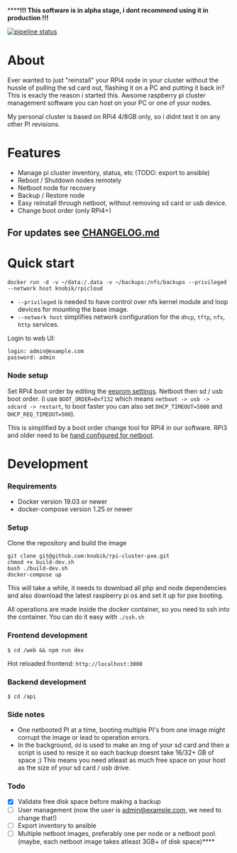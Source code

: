 ******!!! This software is in alpha stage, i dont recommend using it in production !!!**

[![pipeline status](https://gitlab.com/knobik/rpicloud/badges/master/pipeline.svg)](https://gitlab.com/knobik/rpicloud/-/pipelines)

# About
Ever wanted to just "reinstall" your RPi4 node in your cluster without the hussle of pulling the sd card out, flashing it on a PC and putting it back in? This is exacly the reason i started this. Awsome raspberry pi cluster management software you can host on your PC or one of your nodes.

My personal cluster is based on RPi4 4/8GB only, so i didnt test it on any other PI revisions.

# Features
* Manage pi cluster inventory, status, etc (TODO: export to ansible)
* Reboot / Shutdown nodes remotely
* Netboot node for recovery
* Backup / Restore node
* Easy reinstall through netboot, without removing sd card or usb device.
* Change boot order (only RPi4+)

## For updates see [CHANGELOG.md]
[CHANGELOG.md]: CHANGELOG.md

# Quick start

```
docker run -d -v ~/data:/.data -v ~/backups:/nfs/backups --privileged --network host knobik/rpicloud
```

 * `--privileged` is needed to have control over nfs kernel module and loop devices for mounting the base image. 
 * `--network host` simplifies network configuration for the `dhcp`, `tftp`, `nfs`, `http` services.

Login to web UI:
```
login: admin@example.com
password: admin
```


### Node setup
Set RPi4 boot order by editing the [eeprom settings](https://www.raspberrypi.com/documentation/computers/raspberry-pi.html#raspberry-pi-4-bootloader-configuration). Netboot then sd / usb boot order. (i use `BOOT_ORDER=0xf132` which means `netboot -> usb -> sdcard -> restart`, to boot faster you can also set `DHCP_TIMEOUT=5000` and `DHCP_REQ_TIMEOUT=500`).

This is simplified by a boot order change tool for RPi4 in our software. RPi3 and older need to be [hand configured for netboot](https://www.raspberrypi.com/documentation/computers/raspberry-pi.html#raspberry-pi-2b-3a-3b-cm-3-3).

# Development

### Requirements
* Docker version 19.03 or newer
* docker-compose version 1.25 or newer 

### Setup
Clone the repository and build the image
```
git clone git@github.com:knobik/rpi-cluster-pxe.git
chmod +x build-dev.sh
bash ./build-dev.sh
docker-compose up
```

This will take a while, it needs to download all php and node dependencies and also download the latest raspberry pi os and set it up for pxe booting.

All operations are made inside the docker container, so you need to ssh into the container. You can do it easy with `./ssh.sh`

### Frontend development
```
$ cd /web && npm run dev
```

Hot reloaded frontend: `http://localhost:3000`

### Backend development
```
$ cd /api
```

### Side notes
* One netbooted PI at a time, booting multiple PI's from one image might corrupt the image or lead to operation errors.
* In the background, `dd` is used to make an img of your sd card and then a script is used to resize it so each backup doesnt take 16/32+ GB of space ;) This means you need atleast as much free space on your host as the size of your sd card / usb drive.

### Todo
- [X] Validate free disk space before making a backup 
- [ ] User management (now the user is admin@example.com, we need to change that!)
- [ ] Export inventory to ansible
- [ ] Multiple netboot images, preferably one per node or a netboot pool. (maybe, each netboot image takes atleast 3GB+ of disk space)****
